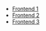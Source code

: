 - [Frontend 1](/es/frontend/home.md)
- [Frontend 2](/es/frontend/home.md)
- [Frontend 3](/es/frontend/home.md)
